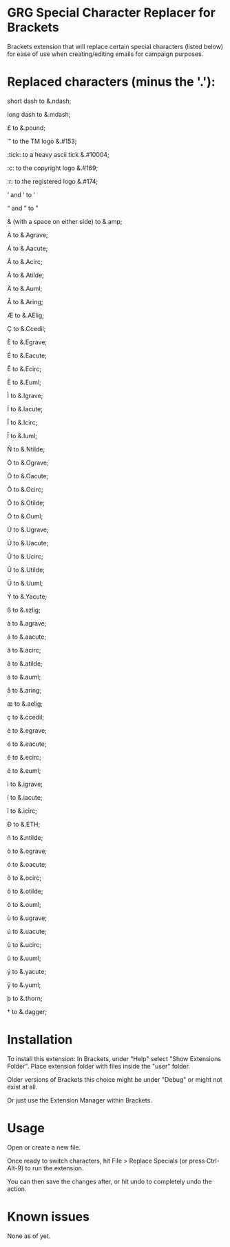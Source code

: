 GRG Special Character Replacer for Brackets
===
Brackets extension that will replace certain special characters (listed below) for ease of use when creating/editing emails for campaign purposes.

Replaced characters (minus the '.'):
===
short dash to &.ndash;

long dash to &.mdash;

£ to &.pound;

:tm: to the TM logo &.#153;

:tick: to a heavy ascii tick &.#10004;

:c: to the copyright logo &.#169;

:r: to the registered logo &.#174;

’ and ‘ to '

“ and ” to "

& (with a space on either side) to &.amp;

&Agrave; to &.Agrave;

&Aacute; to &.Aacute;

&Acirc; to &.Acirc;

&Atilde; to &.Atilde;

&Auml; to &.Auml;

&Aring; to &.Aring;

&AElig; to &.AElig;

&Ccedil; to &.Ccedil;

&Egrave; to &.Egrave;

&Eacute; to &.Eacute;

&Ecirc; to &.Ecirc;

&Euml; to &.Euml;

&Igrave; to &.Igrave;

&Iacute; to &.Iacute;

&Icirc; to &.Icirc;

&Iuml; to &.Iuml;

&Ntilde; to &.Ntilde;

&Ograve; to &.Ograve;

&Oacute; to &.Oacute;

&Ocirc; to &.Ocirc;

&Otilde; to &.Otilde;

&Ouml; to &.Ouml;


&Ugrave; to &.Ugrave;

&Uacute; to &.Uacute;

&Ucirc; to &.Ucirc;

&Utilde; to &.Utilde;

&Uuml; to &.Uuml;

&Yacute; to &.Yacute;

&szlig; to &.szlig;

&agrave; to &.agrave;

&aacute; to &.aacute;

&acirc; to &.acirc;

&atilde; to &.atilde;

&auml; to &.auml;

&aring; to &.aring;

&aelig; to &.aelig;

&ccedil; to &.ccedil;

&egrave; to &.egrave;

&eacute; to &.eacute;

&ecirc; to &.ecirc;

&euml; to &.euml;

&igrave; to &.igrave;

&iacute; to &.iacute;

&icirc; to &.icirc;

&ETH; to &.ETH;

&ntilde; to &.ntilde;

&ograve; to &.ograve;

&oacute; to &.oacute;

&ocirc; to &.ocirc;

&otilde; to &.otilde;

&ouml; to &.ouml;

&ugrave; to &.ugrave;

&uacute; to &.uacute;

&ucirc; to &.ucirc;

&uuml; to &.uuml;

&yacute; to &.yacute;

&yuml; to &.yuml;

&thorn; to &.thorn;

&dagger; to &.dagger;


Installation
===
To install this extension:
In Brackets, under "Help" select "Show Extensions Folder". Place extension folder with files inside the "user" folder.

Older versions of Brackets this choice might be under "Debug" or might not exist at all.

Or just use the Extension Manager within Brackets.


Usage
=====
Open or create a new file.

Once ready to switch characters, hit File > Replace Specials (or press Ctrl-Alt-9) to run the extension.

You can then save the changes after, or hit undo to completely undo the action.


Known issues
============
None as of yet.
